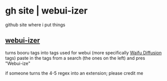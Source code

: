 # gh site | webui-izer 
github site where i put things 
## [webui-izer](https://yoinked-h.github.io/tagconvert.html)
turns booru tags into tags used for webui (more specifically [Waifu Diffusion](https://github.com/waifu-diffusion) tags)
paste in the tags from a search (the ones on the left) and pres "Webui-ize"

if someone turns the 4-5 regex into an extension; please credit me
